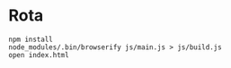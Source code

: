 Rota
====

```
npm install
node_modules/.bin/browserify js/main.js > js/build.js
open index.html
```
